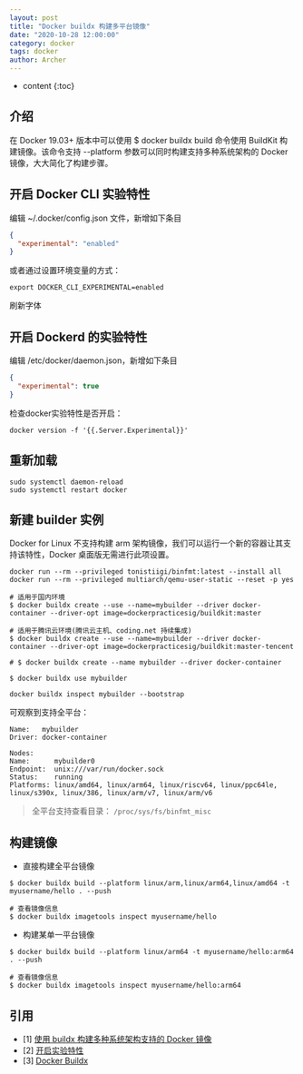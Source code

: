 ```yaml
---
layout: post
title: "Docker buildx 构建多平台镜像"
date: "2020-10-28 12:00:00"
category: docker
tags: docker
author: Archer
---
```

* content
{:toc}

## 介绍

在 Docker 19.03+ 版本中可以使用 $ docker buildx build 命令使用 BuildKit 构建镜像。该命令支持 --platform 参数可以同时构建支持多种系统架构的 Docker 镜像，大大简化了构建步骤。




## 开启 Docker CLI 实验特性

编辑 ~/.docker/config.json 文件，新增如下条目

```json
{
  "experimental": "enabled"
}
```

或者通过设置环境变量的方式：

```shell
export DOCKER_CLI_EXPERIMENTAL=enabled
```

刷新字体

## 开启 Dockerd 的实验特性

编辑 /etc/docker/daemon.json，新增如下条目

```json
{
  "experimental": true
}
```

检查docker实验特性是否开启：

```shell
docker version -f '{{.Server.Experimental}}'
```

## 重新加载

```shell
sudo systemctl daemon-reload
sudo systemctl restart docker
```

## 新建 builder 实例

Docker for Linux 不支持构建 arm 架构镜像，我们可以运行一个新的容器让其支持该特性，Docker 桌面版无需进行此项设置。

```shell
docker run --rm --privileged tonistiigi/binfmt:latest --install all
docker run --rm --privileged multiarch/qemu-user-static --reset -p yes
```

```shell
# 适用于国内环境
$ docker buildx create --use --name=mybuilder --driver docker-container --driver-opt image=dockerpracticesig/buildkit:master

# 适用于腾讯云环境(腾讯云主机、coding.net 持续集成)
$ docker buildx create --use --name=mybuilder --driver docker-container --driver-opt image=dockerpracticesig/buildkit:master-tencent

# $ docker buildx create --name mybuilder --driver docker-container

$ docker buildx use mybuilder
```

```shell
docker buildx inspect mybuilder --bootstrap
```

可观察到支持全平台：

```shell
Name:   mybuilder
Driver: docker-container

Nodes:
Name:      mybuilder0
Endpoint:  unix:///var/run/docker.sock
Status:    running
Platforms: linux/amd64, linux/arm64, linux/riscv64, linux/ppc64le, linux/s390x, linux/386, linux/arm/v7, linux/arm/v6
```
> 全平台支持查看目录： `/proc/sys/fs/binfmt_misc`

## 构建镜像

* 直接构建全平台镜像

```shell
$ docker buildx build --platform linux/arm,linux/arm64,linux/amd64 -t myusername/hello . --push

# 查看镜像信息
$ docker buildx imagetools inspect myusername/hello
```

* 构建某单一平台镜像

```shell
$ docker buildx build --platform linux/arm64 -t myusername/hello:arm64 . --push

# 查看镜像信息
$ docker buildx imagetools inspect myusername/hello:arm64
```

## 引用

* [1] [使用 buildx 构建多种系统架构支持的 Docker 镜像](https://yeasy.gitbook.io/docker_practice/buildx/multi-arch-images)
* [2] [开启实验特性](https://yeasy.gitbook.io/docker_practice/install/experimental)
* [3] [Docker Buildx](https://docs.docker.com/buildx/working-with-buildx/)
